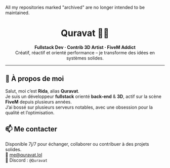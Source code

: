 All my repositories marked "archived" are no longer intended to be maintained.

<h1 align="center">Quravat 👨‍💻</h1>
<p align="center">
  <b>Fullstack Dev · Contrib 3D Artist · FiveM Addict</b><br>
  Créatif, réactif et orienté performance – je transforme des idées en systèmes solides.
</p>

---

## 🚀 À propos de moi

Salut, moi c’est **Rida**, alias **Quravat**.  
Je suis un développeur **fullstack** orienté **back-end** & **3D**, actif sur la scène **FiveM** depuis plusieurs années.  
J’ai bossé sur plusieurs serveurs notables, avec une obsession pour la qualité et l’optimisation.

## 📫 Me contacter

Disponible 7j/7 pour échanger, collaborer ou contribuer à des projets solides.  
📧 me@quravat.lol  
📨 Discord : `@Quravat`
